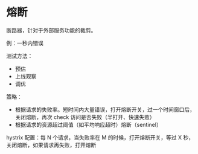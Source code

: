 # 熔断

断路器，针对于外部服务功能的裁剪。

例：一秒内错误

测试方法：
- 预估
- 上线观察
- 调优

策略：
- 根据请求的失败率。短时间内大量错误，打开熔断开关，过一个时间窗口后，关闭熔断，再次 check 访问是否失败（半打开、快速失败）
- 根据请求的资源超过阈值（如平均响应超时）熔断（sentinel）

hystrix 配置：每 N 个请求，当失败率在 M 的时候，打开熔断开关，等过 X 秒，关闭熔断，如果请求再失败，打开熔断